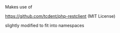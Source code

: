 
Makes use of

https://github.com/tcdent/php-restclient   (MIT License)

slightly modified to fit into namespaces


